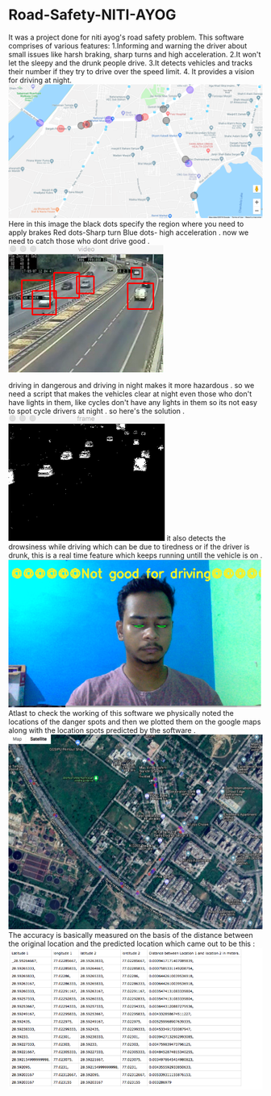 # Road-Safety-NITI-AYOG
It was a project done for niti ayog's road safety problem. This software comprises of various features:
1.Informing and warning the driver about small issues like harsh braking, sharp turns and high acceleration.
2.It won't let the sleepy and the drunk people drive.
3.It detects vehicles and tracks their number if they try to drive over the speed limit.
4. It provides a vision for driving at night.
![](images/mapss.png)
Here in this image the black dots specify the region where you need to apply brakes
Red dots-Sharp turn 
Blue dots- high acceleration .
now we need to catch those who dont drive good .
![github-large](https://github.com/Stenzil/Road-Safety-NITI-AYOG/blob/master/images/Screen%20Shot%202018-08-28%20at%2010.06.10%20PM.png?raw=true)

driving in dangerous and driving in night makes it more hazardous .
so we need a script that makes the vehicles clear at night even those who don't have lights in them, like cycles don't have any lights in them so its not easy to spot cycle drivers at night . so here's the solution .
![github-large](https://github.com/Stenzil/Road-Safety-NITI-AYOG/blob/master/images/Screen%20Shot%202018-08-28%20at%2010.06.17%20PM.png?raw=true)
it also detects the drowsiness while driving which can be due to tiredness or if the driver is drunk, this is a real time feature which keeps running untill the vehicle is on .
![](images/Picture1.png)
Atlast to check the working of this software we physically noted the locations of the danger spots and then we plotted them on the google maps along with the location spots predicted by the software .
![](images/bluzo.png)
The accuracy is basically measured on the basis of the distance between the original location and the predicted location which came out to be this :
![](images/bb.png)
